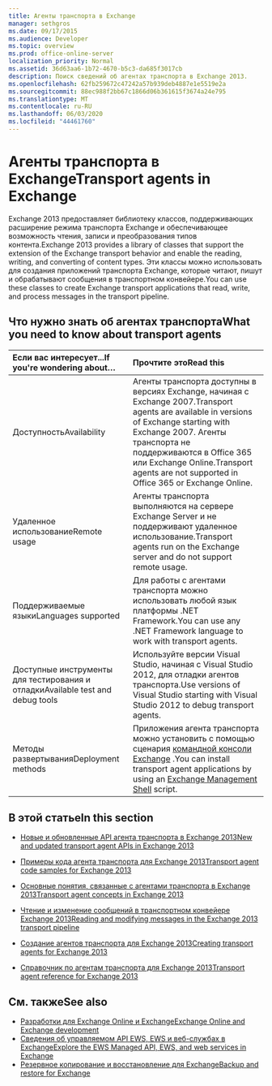 ```yaml
---
title: Агенты транспорта в Exchange
manager: sethgros
ms.date: 09/17/2015
ms.audience: Developer
ms.topic: overview
ms.prod: office-online-server
localization_priority: Normal
ms.assetid: 36d63aa6-1b72-4670-b5c3-da685f3017cb
description: Поиск сведений об агентах транспорта в Exchange 2013.
ms.openlocfilehash: 62fb259672c47242a57b939deb4887e1e5519e2a
ms.sourcegitcommit: 88ec988f2bb67c1866d06b361615f3674a24e795
ms.translationtype: MT
ms.contentlocale: ru-RU
ms.lasthandoff: 06/03/2020
ms.locfileid: "44461760"
---
```

# <a name="transport-agents-in-exchange"></a><span data-ttu-id="f57b6-103">Агенты транспорта в Exchange</span><span class="sxs-lookup"><span data-stu-id="f57b6-103">Transport agents in Exchange</span></span>
  
<span data-ttu-id="f57b6-104">Exchange 2013 предоставляет библиотеку классов, поддерживающих расширение режима транспорта Exchange и обеспечивающее возможность чтения, записи и преобразования типов контента.</span><span class="sxs-lookup"><span data-stu-id="f57b6-104">Exchange 2013 provides a library of classes that support the extension of the Exchange transport behavior and enable the reading, writing, and converting of content types.</span></span> <span data-ttu-id="f57b6-105">Эти классы можно использовать для создания приложений транспорта Exchange, которые читают, пишут и обрабатывают сообщения в транспортном конвейере.</span><span class="sxs-lookup"><span data-stu-id="f57b6-105">You can use these classes to create Exchange transport applications that read, write, and process messages in the transport pipeline.</span></span>
  
## <a name="what-you-need-to-know-about-transport-agents"></a><span data-ttu-id="f57b6-106">Что нужно знать об агентах транспорта</span><span class="sxs-lookup"><span data-stu-id="f57b6-106">What you need to know about transport agents</span></span>

|<span data-ttu-id="f57b6-107">Если вас интересует...</span><span class="sxs-lookup"><span data-stu-id="f57b6-107">If you're wondering about…</span></span>|<span data-ttu-id="f57b6-108">Прочтите это</span><span class="sxs-lookup"><span data-stu-id="f57b6-108">Read this</span></span>|
|:-----|:-----|
|<span data-ttu-id="f57b6-109">Доступность</span><span class="sxs-lookup"><span data-stu-id="f57b6-109">Availability</span></span>  <br/> |<span data-ttu-id="f57b6-110">Агенты транспорта доступны в версиях Exchange, начиная с Exchange 2007.</span><span class="sxs-lookup"><span data-stu-id="f57b6-110">Transport agents are available in versions of Exchange starting with Exchange 2007.</span></span> <span data-ttu-id="f57b6-111">Агенты транспорта не поддерживаются в Office 365 или Exchange Online.</span><span class="sxs-lookup"><span data-stu-id="f57b6-111">Transport agents are not supported in Office 365 or Exchange Online.</span></span>  <br/> |
|<span data-ttu-id="f57b6-112">Удаленное использование</span><span class="sxs-lookup"><span data-stu-id="f57b6-112">Remote usage</span></span>  <br/> |<span data-ttu-id="f57b6-113">Агенты транспорта выполняются на сервере Exchange Server и не поддерживают удаленное использование.</span><span class="sxs-lookup"><span data-stu-id="f57b6-113">Transport agents run on the Exchange server and do not support remote usage.</span></span>  <br/> |
|<span data-ttu-id="f57b6-114">Поддерживаемые языки</span><span class="sxs-lookup"><span data-stu-id="f57b6-114">Languages supported</span></span>  <br/> |<span data-ttu-id="f57b6-115">Для работы с агентами транспорта можно использовать любой язык платформы .NET Framework.</span><span class="sxs-lookup"><span data-stu-id="f57b6-115">You can use any .NET Framework language to work with transport agents.</span></span>  <br/> |
|<span data-ttu-id="f57b6-116">Доступные инструменты для тестирования и отладки</span><span class="sxs-lookup"><span data-stu-id="f57b6-116">Available test and debug tools</span></span>  <br/> |<span data-ttu-id="f57b6-117">Используйте версии Visual Studio, начиная с Visual Studio 2012, для отладки агентов транспорта.</span><span class="sxs-lookup"><span data-stu-id="f57b6-117">Use versions of Visual Studio starting with Visual Studio 2012 to debug transport agents.</span></span>  <br/> |
|<span data-ttu-id="f57b6-118">Методы развертывания</span><span class="sxs-lookup"><span data-stu-id="f57b6-118">Deployment methods</span></span>  <br/> |<span data-ttu-id="f57b6-119">Приложения агента транспорта можно установить с помощью сценария [командной консоли Exchange](../management/exchange-management-shell.md) .</span><span class="sxs-lookup"><span data-stu-id="f57b6-119">You can install transport agent applications by using an [Exchange Management Shell](../management/exchange-management-shell.md) script.</span></span>  <br/> |
   
## <a name="in-this-section"></a><span data-ttu-id="f57b6-120">В этой статье</span><span class="sxs-lookup"><span data-stu-id="f57b6-120">In this section</span></span>

- [<span data-ttu-id="f57b6-121">Новые и обновленные API агента транспорта в Exchange 2013</span><span class="sxs-lookup"><span data-stu-id="f57b6-121">New and updated transport agent APIs in Exchange 2013</span></span>](new-and-updated-transport-agent-apis-in-exchange-2013.md)
    
- [<span data-ttu-id="f57b6-122">Примеры кода агента транспорта для Exchange 2013</span><span class="sxs-lookup"><span data-stu-id="f57b6-122">Transport agent code samples for Exchange 2013</span></span>](transport-agent-code-samples-for-exchange-2013.md)
    
- [<span data-ttu-id="f57b6-123">Основные понятия, связанные с агентами транспорта в Exchange 2013</span><span class="sxs-lookup"><span data-stu-id="f57b6-123">Transport agent concepts in Exchange 2013</span></span>](transport-agent-concepts-in-exchange-2013.md)
    
- [<span data-ttu-id="f57b6-124">Чтение и изменение сообщений в транспортном конвейере Exchange 2013</span><span class="sxs-lookup"><span data-stu-id="f57b6-124">Reading and modifying messages in the Exchange 2013 transport pipeline</span></span>](reading-and-modifying-messages-in-the-exchange-2013-transport-pipeline.md)
    
- [<span data-ttu-id="f57b6-125">Создание агентов транспорта для Exchange 2013</span><span class="sxs-lookup"><span data-stu-id="f57b6-125">Creating transport agents for Exchange 2013</span></span>](creating-transport-agents-for-exchange-2013.md)
    
- [<span data-ttu-id="f57b6-126">Справочник по агентам транспорта для Exchange 2013</span><span class="sxs-lookup"><span data-stu-id="f57b6-126">Transport agent reference for Exchange 2013</span></span>](transport-agent-reference-for-exchange-2013.md)
    
## <a name="see-also"></a><span data-ttu-id="f57b6-127">См. также</span><span class="sxs-lookup"><span data-stu-id="f57b6-127">See also</span></span>

- [<span data-ttu-id="f57b6-128">Разработки для Exchange Online и Exchange</span><span class="sxs-lookup"><span data-stu-id="f57b6-128">Exchange Online and Exchange development</span></span>](../exchange-server-development.md)    
- [<span data-ttu-id="f57b6-129">Сведения об управляемом API EWS, EWS и веб-службах в Exchange</span><span class="sxs-lookup"><span data-stu-id="f57b6-129">Explore the EWS Managed API, EWS, and web services in Exchange</span></span>](../exchange-web-services/explore-the-ews-managed-api-ews-and-web-services-in-exchange.md)   
- [<span data-ttu-id="f57b6-130">Резервное копирование и восстановление для Exchange</span><span class="sxs-lookup"><span data-stu-id="f57b6-130">Backup and restore for Exchange</span></span>](../backup-restore/backup-and-restore-for-exchange-2013.md) 
    

